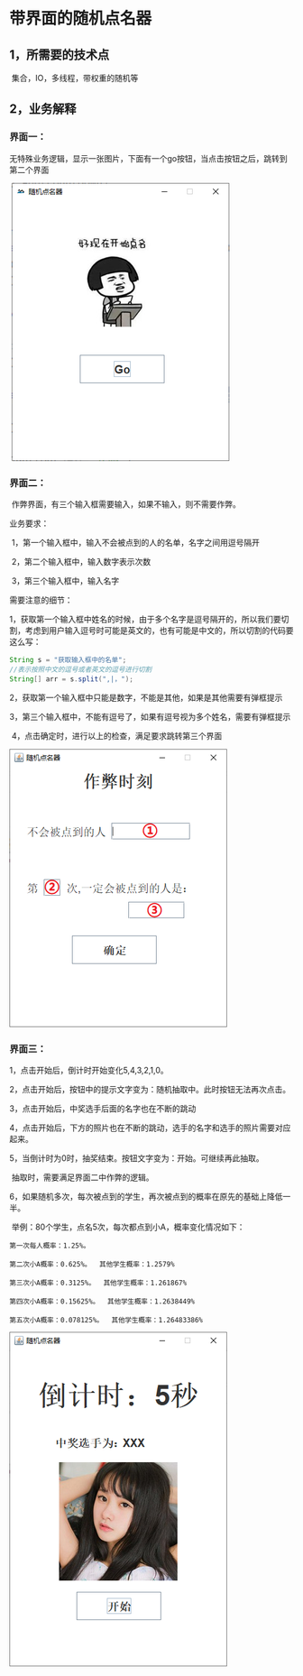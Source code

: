 # 带界面的随机点名器

## 1，所需要的技术点

​	集合，IO，多线程，带权重的随机等

## 2，业务解释

### 界面一：

​	无特殊业务逻辑，显示一张图片，下面有一个go按钮，当点击按钮之后，跳转到第二个界面

​	 ![登录界面](.\img\1.png)

### 界面二：

​	作弊界面，有三个输入框需要输入，如果不输入，则不需要作弊。

业务要求：

​	1，第一个输入框中，输入不会被点到的人的名单，名字之间用逗号隔开

​	2，第二个输入框中，输入数字表示次数

​	3，第三个输入框中，输入名字

需要注意的细节：

​	1，获取第一个输入框中姓名的时候，由于多个名字是逗号隔开的，所以我们要切割，考虑到用户输入逗号时可能是英文的，也有可能是中文的，所以切割的代码要这么写：

```java
String s = "获取输入框中的名单";
//表示按照中文的逗号或者英文的逗号进行切割
String[] arr = s.split(",|，");
```

​	2，获取第一个输入框中只能是数字，不能是其他，如果是其他需要有弹框提示

​	3，第三个输入框中，不能有逗号了，如果有逗号视为多个姓名，需要有弹框提示

​	4，点击确定时，进行以上的检查，满足要求跳转第三个界面

 ![登录界面](.\img\2.png)

### 界面三：

1，点击开始后，倒计时开始变化5,4,3,2,1,0。

2，点击开始后，按钮中的提示文字变为：随机抽取中。此时按钮无法再次点击。

3，点击开始后，中奖选手后面的名字也在不断的跳动

4，点击开始后，下方的照片也在不断的跳动，选手的名字和选手的照片需要对应起来。

5，当倒计时为0时，抽奖结束。按钮文字变为：开始。可继续再此抽取。

​	抽取时，需要满足界面二中作弊的逻辑。

6，如果随机多次，每次被点到的学生，再次被点到的概率在原先的基础上降低一半。

​	举例：80个学生，点名5次，每次都点到小A，概率变化情况如下：

  	第一次每人概率：1.25%。

  	第二次小A概率：0.625%。  其他学生概率：1.2579%  

  	第三次小A概率：0.3125%。  其他学生概率：1.261867%  

  	第四次小A概率：0.15625%。  其他学生概率：1.2638449%  

  	第五次小A概率：0.078125%。  其他学生概率：1.26483386%  



 ![登录界面](.\img\3.png)



































